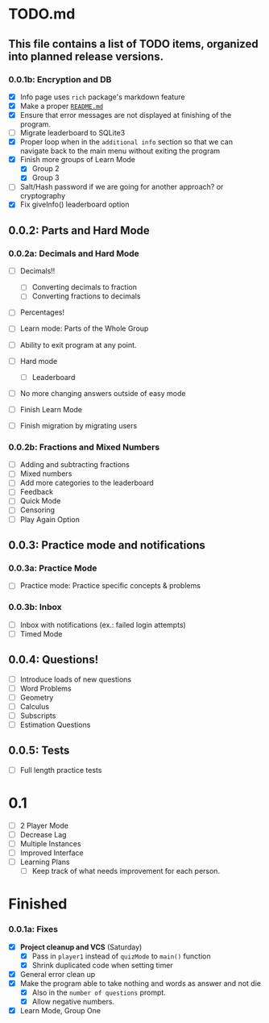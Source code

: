 # TODO.md

## This file contains a list of TODO items, organized into planned release versions.

### 0.0.1b: Encryption and DB
- [x] Info page uses `rich` package's markdown feature
- [x] Make a proper [`README.md`](https://github.com/TechnoShip123/numbersense/blob/master/README.md)
- [x] Ensure that error messages are not displayed at finishing of the program.
- [ ] Migrate leaderboard to SQLite3
- [x] Proper loop when in the `additional info` section so that we can navigate back to the main menu without exiting the program
- [x] Finish more groups of Learn Mode
	- [x] Group 2
    - [x] Group 3  
- [ ] Salt/Hash password if we are going for another approach? or cryptography
- [x] Fix giveInfo() leaderboard option

## 0.0.2: Parts and Hard Mode

### 0.0.2a: Decimals and Hard Mode
- [ ] Decimals!! 
	- [ ] Converting decimals to fraction
    - [ ] Converting fractions to decimals
- [ ] Percentages!
- [ ] Learn mode: Parts of the Whole Group
- [ ] Ability to exit program at any point.

- [ ] Hard mode
  - [ ] Leaderboard
- [ ] No more changing answers outside of easy mode
- [ ] Finish Learn Mode
- [ ] Finish migration by migrating users

### 0.0.2b: Fractions and Mixed Numbers
- [ ] Adding and subtracting fractions
- [ ] Mixed numbers
- [ ] Add more categories to the leaderboard
- [ ] Feedback
- [ ] Quick Mode
- [ ] Censoring
- [ ] Play Again Option

## 0.0.3: Practice mode and notifications

### 0.0.3a: Practice Mode
- [ ] Practice mode: Practice specific concepts & problems

### 0.0.3b: Inbox
- [ ] Inbox with notifications (ex.: failed login attempts)
- [ ] Timed Mode

## 0.0.4: Questions!
- [ ] Introduce loads of new questions
- [ ] Word Problems
- [ ] Geometry
- [ ] Calculus
- [ ] Subscripts
- [ ] Estimation Questions

## 0.0.5: Tests
- [ ] Full length practice tests

# 0.1
- [ ] 2 Player Mode
- [ ] Decrease Lag
- [ ] Multiple Instances
- [ ] Improved Interface
- [ ] Learning Plans
	- [ ] Keep track of what needs improvement for each person.

#  Finished
### 0.0.1a: Fixes
- [x] **Project cleanup and VCS** (Saturday)
	- [x] Pass in `player1` instead of `quizMode` to `main()` function
	- [x] Shrink duplicated code when setting timer
- [x] General error clean up
- [x] Make the program able to take nothing and words as answer and not die
	- [x] Also in the `number of questions` prompt.
    - [x] Allow negative numbers.
- [x] Learn Mode, Group One 
